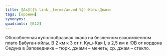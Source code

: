 ```yaml
---
title: [Ак]({% link _terms/ак.md %})-Коть-Джами
tags: [ороним]
synonyms:
quadrants: [Б12]
---
```


Обособленная куполообразная скала на безлесном всхолмленном плато Бабуган-яйлы.
В 2 км к З от г. Куш-Кая I, в 2,5 км к ЮВ от кордона Седуна в Заповеднике –
тюрк. джами – мечеть; ср. джам – стекло.
